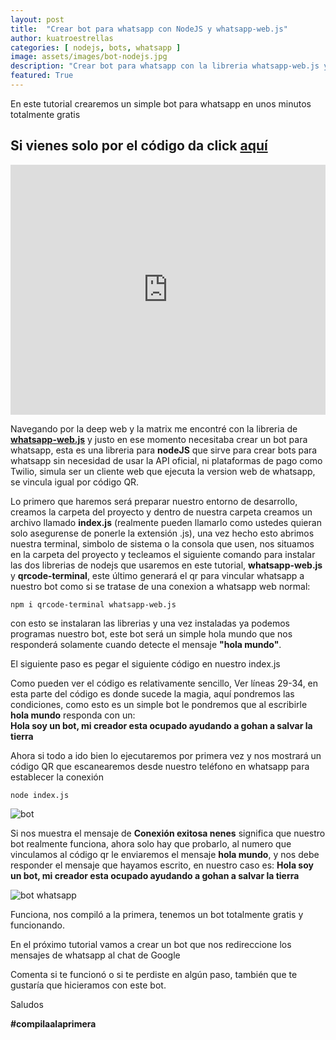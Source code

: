 ```yaml
---
layout: post
title:  "Crear bot para whatsapp con NodeJS y whatsapp-web.js"
author: kuatroestrellas
categories: [ nodejs, bots, whatsapp ]
image: assets/images/bot-nodejs.jpg
description: "Crear bot para whatsapp con la libreria whatsapp-web.js y NodeJS"
featured: True
---
```

En este tutorial crearemos un simple bot para whatsapp en unos minutos totalmente gratis

## Si vienes solo por el código da click [aquí](#code)

<p><iframe style="width:100%;" height="400" src="https://www.youtube.com/embed/Ks2UdXyYH_8?rel=0&amp;showinfo=0" frameborder="0" allowfullscreen></iframe></p>

Navegando por la deep web y la matrix me encontré con la libreria de [**whatsapp-web.js**](https://wwebjs.dev/guide/) y justo en ese momento necesitaba crear un bot para whatsapp, esta es una libreria para **nodeJS** que sirve para crear bots para whatsapp sin necesidad de usar la API oficial, ni plataformas de pago como Twilio, simula ser un cliente web que ejecuta la version web de whatsapp, se vincula igual por código QR.

Lo primero que haremos será preparar nuestro entorno de desarrollo, creamos la carpeta del proyecto y dentro de nuestra carpeta creamos un archivo llamado **index.js** (realmente pueden llamarlo como ustedes quieran solo asegurense de ponerle la extensión .js), una vez hecho esto abrimos nuestra terminal, simbolo de sistema o la consola que usen, nos situamos en la carpeta del proyecto y tecleamos el siguiente comando para instalar las dos librerias de nodejs que usaremos en este tutorial, **whatsapp-web.js** y **qrcode-terminal**, este último generará el qr para vincular whatsapp a nuestro bot como si se tratase de una conexion a whatsapp web normal:

```
npm i qrcode-terminal whatsapp-web.js
```

con esto se instalaran las librerias y una vez instaladas ya podemos programas nuestro bot, este bot será un simple hola mundo que nos responderá solamente cuando detecte el mensaje **"hola mundo"**.
<div id="code"></div>
El siguiente paso es pegar el siguiente código en nuestro index.js

<script src="https://gist.github.com/kuatroestrellas/a127ac1d12c6ac83dafee3fe57281949.js"></script>

Como pueden ver el código es relativamente sencillo, Ver líneas 29-34, en esta parte del código es donde sucede la magia, aquí pondremos las condiciones, como esto es un simple bot le pondremos que al escribirle **hola mundo** responda con un:  
**Hola soy un bot, mi creador esta ocupado ayudando a gohan a salvar la tierra**

Ahora si todo a ido bien lo ejecutaremos por primera vez y nos mostrará un código QR que escanearemos desde nuestro teléfono en whatsapp para establecer la conexión

```
node index.js
```

![bot](https://i.imgur.com/LxrLirl.png)

Si nos muestra el mensaje de **Conexión exitosa nenes** significa que nuestro bot realmente funciona, ahora solo hay que probarlo, al numero que vinculamos al código qr le enviaremos el mensaje **hola mundo**, y nos debe responder el mensaje que hayamos escrito, en nuestro caso es: **Hola soy un bot, mi creador esta ocupado ayudando a gohan a salvar la tierra**

![bot whatsapp](https://i.imgur.com/NePqJDyh.png)

Funciona, nos compiló a la primera, tenemos un bot totalmente gratis y funcionando.

En el próximo tutorial vamos a crear un bot que nos redireccione los mensajes de whatsapp al chat de Google

Comenta si te funcionó o si te perdiste en algún paso, también que te gustaría que hicieramos con este bot.

Saludos

**#compilaalaprimera**